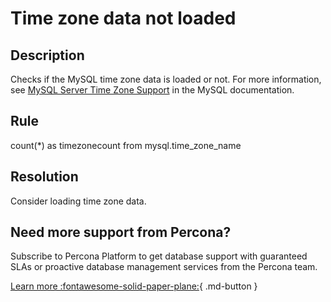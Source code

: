 # Time zone data not loaded

## Description

Checks if the MySQL time zone data is loaded or not.
For more information, see [MySQL Server Time Zone Support](https://dev.mysql.com/doc/refman/8.0/en/time-zone-support.html) in the MySQL documentation.

## Rule

 count(*) as timezonecount from mysql.time_zone_name

## Resolution

Consider loading time zone data.

## Need more support from Percona?
Subscribe to Percona Platform to get database support with guaranteed SLAs or proactive database management services from the Percona team.

[Learn more :fontawesome-solid-paper-plane:](https://per.co.na/subscribe){ .md-button }